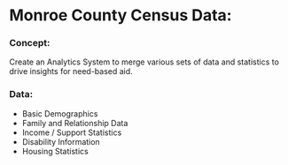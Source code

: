 # Monroe County Census Data:

### Concept:
Create an Analytics System to merge various sets of data and statistics to drive insights for need-based aid.

### Data:

 - Basic Demographics
 - Family and Relationship Data
 - Income / Support Statistics
 - Disability Information
 - Housing Statistics


